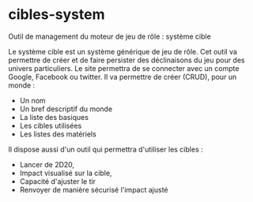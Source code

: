 # cibles-system
Outil de management du moteur de jeu de rôle : système cible

Le système cible est un système générique de jeu de rôle. Cet outil va permettre de créer et de faire persister des déclinaisons du jeu pour des univers particuliers. 
Le site permettra de se connecter avec un compte Google, Facebook ou twitter.
Il va permettre de créer (CRUD), pour un monde : 
* Un nom 
* Un bref descriptif du monde
* La liste des basiques
* Les cibles utilisées
* Les listes des matériels

Il dispose aussi d'un outil qui permettra d'utiliser les cibles : 
* Lancer de 2D20, 
* Impact visualisé sur la cible,
* Capacité d'ajuster le tir
* Renvoyer de manière sécurisé l'impact ajusté


